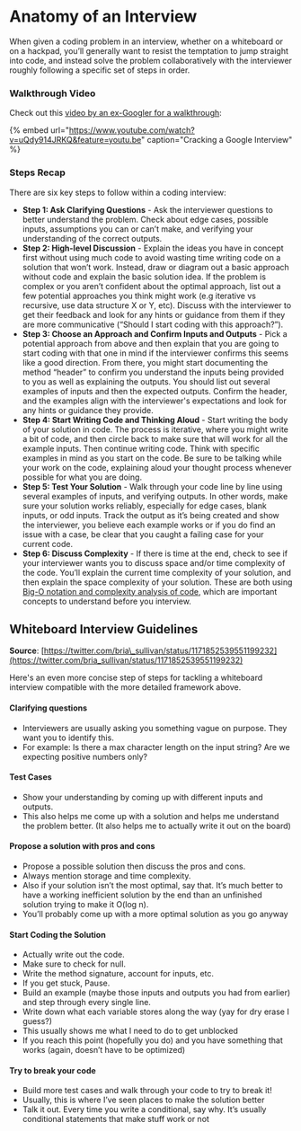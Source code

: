 # Anatomy of an Interview

When given a coding problem in an interview, whether on a whiteboard or on a hackpad, you’ll generally want to resist the temptation to jump straight into code, and instead solve the problem collaboratively with the interviewer roughly following a specific set of steps in order.

### Walkthrough Video <a id="Video"></a>

Check out this [video by an ex-Googler for a walkthrough](https://youtu.be/uQdy914JRKQ):

{% embed url="https://www.youtube.com/watch?v=uQdy914JRKQ&feature=youtu.be" caption="Cracking a Google Interview" %}

### Steps Recap <a id="Steps"></a>

There are six key steps to follow within a coding interview:

* **Step 1: Ask Clarifying Questions** - Ask the interviewer questions to better understand the problem. Check about edge cases, possible inputs, assumptions you can or can’t make, and verifying your understanding of the correct outputs.
* **Step 2: High-level Discussion** - Explain the ideas you have in concept first without using much code to avoid wasting time writing code on a solution that won’t work. Instead, draw or diagram out a basic approach without code and explain the basic solution idea. If the problem is complex or you aren’t confident about the optimal approach, list out a few potential approaches you think might work \(e.g iterative vs recursive, use data structure X or Y, etc\). Discuss with the interviewer to get their feedback and look for any hints or guidance from them if they are more communicative \(“Should I start coding with this approach?”\).
* **Step 3: Choose an Approach and Confirm Inputs and Outputs** - Pick a potential approach from above and then explain that you are going to start coding with that one in mind if the interviewer confirms this seems like a good direction. From there, you might start documenting the method “header” to confirm you understand the inputs being provided to you as well as explaining the outputs. You should list out several examples of inputs and then the expected outputs. Confirm the header, and the examples align with the interviewer's expectations and look for any hints or guidance they provide.
* **Step 4: Start Writing Code and Thinking Aloud** - Start writing the body of your solution in code. The process is iterative, where you might write a bit of code, and then circle back to make sure that will work for all the example inputs. Then continue writing code. Think with specific examples in mind as you start on the code. Be sure to be talking while your work on the code, explaining aloud your thought process whenever possible for what you are doing.
* **Step 5: Test Your Solution** - Walk through your code line by line using several examples of inputs, and verifying outputs. In other words, make sure your solution works reliably, especially for edge cases, blank inputs, or odd inputs. Track the output as it’s being created and show the interviewer, you believe each example works or if you do find an issue with a case, be clear that you caught a failing case for your current code.
* **Step 6: Discuss Complexity** - If there is time at the end, check to see if your interviewer wants you to discuss space and/or time complexity of the code. You’ll explain the current time complexity of your solution, and then explain the space complexity of your solution. These are both using [Big-O notation and complexity analysis of code](https://www.interviewcake.com/article/java/big-o-notation-time-and-space-complexity), which are important concepts to understand before you interview.

## Whiteboard Interview Guidelines

**Source**: [https://twitter.com/bria\_sullivan/status/1171852539551199232](https://twitter.com/bria_sullivan/status/1171852539551199232)

Here's an even more concise step of steps for tackling a whiteboard interview compatible with the more detailed framework above.

#### Clarifying questions

* Interviewers are usually asking you something vague on purpose. They want you to identify this.
* For example: Is there a max character length on the input string? Are we expecting positive numbers only?

#### Test Cases

* Show your understanding by coming up with different inputs and outputs.
* This also helps me come up with a solution and helps me understand the problem better. \(It also helps me to actually write it out on the board\)

#### Propose a solution with pros and cons

* Propose a possible solution then discuss the pros and cons.
* Always mention storage and time complexity.
* Also if your solution isn’t the most optimal, say that. It’s much better to have a working inefficient solution by the end than an unfinished solution trying to make it O\(log n\).
* You’ll probably come up with a more optimal solution as you go anyway

#### Start Coding the Solution

* Actually write out the code. 
* Make sure to check for null. 
* Write the method signature, account for inputs, etc.
* If you get stuck, Pause.
* Build an example \(maybe those inputs and outputs you had from earlier\) and step through every single line.
* Write down what each variable stores along the way \(yay for dry erase I guess?\)
* This usually shows me what I need to do to get unblocked
* If you reach this point \(hopefully you do\) and you have something that works \(again, doesn’t have to be optimized\)

#### Try to break your code

* Build more test cases and walk through your code to try to break it! 
* Usually, this is where I’ve seen places to make the solution better
* Talk it out. Every time you write a conditional, say why. It’s usually conditional statements that make stuff work or not

